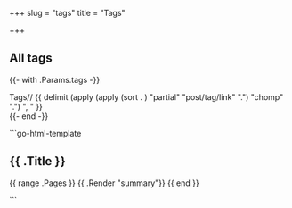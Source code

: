+++
slug = "tags"
title = "Tags"

+++
## All tags

{{- with .Params.tags -}}
<div class="tags-list">
<span class="dark-red">Tags</span><span class="decorative-marker">//</span>
{{ delimit (apply (apply (sort . ) "partial" "post/tag/link" ".") "chomp" ".") ", " }}
</div>
{{- end -}}

\`\`\`go-html-template

 <section id="main"> <div> <h1 id="title">{{ .Title }}</h1> {{ range .Pages }} {{ .Render "summary"}} {{ end }} </div> </section> 

\`\`\`